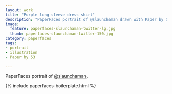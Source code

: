 ```yaml
---
layout: work
title: "Purple long sleeve dress shirt"
description: "PaperFaces portrait of @slaunchaman drawn with Paper by 53 on an iPad."
image: 
  feature: paperfaces-slaunchaman-twitter-lg.jpg
  thumb: paperfaces-slaunchaman-twitter-150.jpg
category: paperfaces
tags: 
- portrait
- illustration
- Paper by 53

---
```


PaperFaces portrait of [@slaunchaman](http://twitter.com/slaunchaman).

{% include paperfaces-boilerplate.html %}